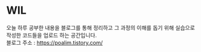 # WIL
오늘 하루 공부한 내용을 블로그를 통해 정리하고 그 과정의 이해를 돕기 위해 실습으로 작성한 코드들을 업로드 하는 공간입니다.  
블로그 주소 : https://poalim.tistory.com/
